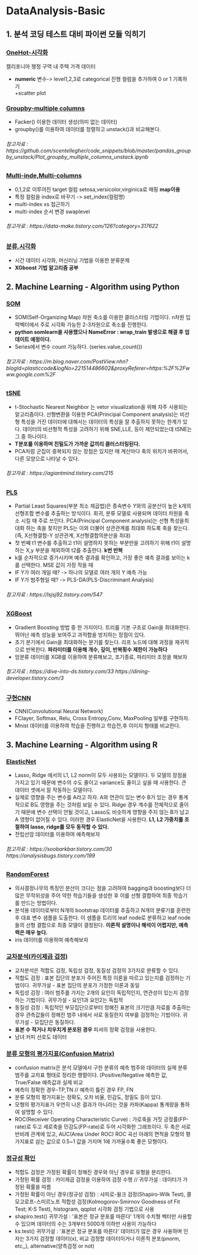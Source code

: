 # DataAnalysis-Basic  

## 1. 분석 코딩 테스트 대비 파이썬 모듈 익히기

### [OneHot-시각화](OneHot-시각화.ipynb)  
캘리포니아 행정 구역 내 주택 가격 데이터  
+ **numeric** 변수-> level1,2,3로 categorical 진행 컬럼을 추가하여 0 or 1 기록하기  
+scatter plot  
### [Groupby-multiple columns](Groupby-multipleColumns.ipynb)  
+ Facker() 이용한 데이터 생성(의미 없는 데이터)  
+ groupby()를 이용하여 데이터를 정렬하고 unstack()과 비교해본다.<br>
<h6> 참고자료 :  https://github.com/scentellegher/code_snippets/blob/master/pandas_groupby_unstack/Plot_groupby_multiple_columns_unstack.ipynb<br>

### [Multi-inde,Multi-columns](Multi-inde&Multi-columns.ipynb)  
+ 0,1,2로 이루어진 target 컬럼 setosa,versicolor,virginica로 매핑 **map이용**  
+ 특정 컬럼을 index로 바꾸기 -> set_index(컬럼명)
+ multi-index xs 접근하기
+ multi-index 순서 변경 swaplevel  
<h6> 참고자료 : https://data-make.tistory.com/126?category=317622 <br>
  
### [분류,시각화](분류,시각화.ipynb)  
+ 시간 데이터 시각화, 머신러닝 기법을 이용한 분류문제  
+ **XGboost 기법 알고리즘 공부**
  
## 2. Machine Learning - Algorithm using Python

### [SOM](som예제.R)  
+ SOM(Self-Organizing Map) 차원 축소를 이용한 클러스터링 기법이다. n차원 입력벡터에서 주로 시각화 가능한 2-3차원으로 축소를 진행한다. 
+ **python somlearn을 사용했으나 NameError : wrap_train 발생으로 해결 후 업데이트 예정이다.**
+ Series에서 변수 count 가능하다. (series.value_count())  
<h6> 참고자료 : https://m.blog.naver.com/PostView.nhn?blogId=plasticcode&logNo=221514486602&proxyReferer=https:%2F%2Fwww.google.com%2F
  
### [tSNE](tSNE.ipynb)  
+ t-Stochastic Nearest Neighbor 는 vetor visualization을 위해 자주 사용되는 알고리즘이다. 선형변환을 이용한 PCA(Principal Component analysis)는 비선형 특성을 가진 데이터에 대해서는 데이터의 특성을 잘 추출하지 못하는 한계가 있다. 데이터의 비선형적 특성을 고려하기 위해 SNE,LLE, 등이 제안되었는데 tSNE는 그 중 하나이다.
+ **T분포를 이용하며 친밀도가 가까운 값끼리 클러스터링된다.**
+ PCA처럼 군집이 중복되지 않는 장점은 있지만 매 계산마다 축의 위치가 바뀌어서, 다른 모양으로 나타날 수 있다.  
<h6> 참고자료 : https://agiantmind.tistory.com/215

### [PLS](PLS.ipynb)  
+ Partial Least Squares(부분 최소 제곱법)은 종속변수 Y와의 공분산이 높은 k개의 선형조합 변수를 추출하는 방식이다. 회귀, 분류 모델로 사용되며 데이터 차원을 축소 시킬 때 주로 쓰인다. PCA(Principal Component analysis)는 선형 특성을최대화 하는 축을 찾지만 PLS는 이와 더불어 상관관계를 최대화 하도록 축을 찾는다. (즉, X선형결합-Y 상관관계, X선형결합의분산을 최대) 
+ 첫 번째 t1 변수를 추출하고 t1이 설명하지 못하는 부분만을 고려하기 위해 t1이 설명하는 X,y 부분을 제외하여 t2를 추출한다. **k번 반복**
+ k를 순차적으로 증가시키며 예측 결과를 확인하고, 가장 좋은 예측 결과를 보이는 k를 선택한다. MSE 값이 가장 작을 때  
+ IF Y가 여러 개일 때? -> 하나의 모델로 여러 개의 Y 예측 가능
+ IF Y가 범주형일 때? -> PLS-DA(PLS-Discriminant Analysis)
<h6> 참고자료 : https://lsjsj92.tistory.com/547

### [XGBoost](XGBoost.ipynb)  
+ Gradient Boosting 방법 중 한 가지이다. 트리를 기본 구조로 Gain을 최대화한다. 뛰어난 예측 성능을 보여주고 과적합을 방지하는 장점이 있다. 
+ 초기 분기에서 Gain을 최대화하는 분기를 찾는다. 리프 노드에 대해 과정을 재귀적으로 반복한다. **파라미터를 이용해 개수, 깊이, 반복횟수 제한이 가능하다**
+ 암분류 데이터를 XGB를 이용하여 분류해보고, 조기종료, 파리미터 조정을 해보자  
<h6> 참고자료 : https://dive-into-ds.tistory.com/33 https://dining-developer.tistory.com/3  
  
### [구현CNN](구현_CNN(result).ipynb)  
+ CNN(Convolutional Neural Network) 
+ FClayer, Softmax, Relu, Cross Entropy,Conv, MaxPooling 일부를 구현하자.
+ Mnist 데이터를 이용하여 학습을 진행하고 학습전,후 이미지 형태를 비교한다.   

## 3. Machine Learning - Algorithm using R

 ### [ElasticNet](ElasticNet예제.R)  
+ Lasso, Ridge 에서의 L1, L2 norm이 모두 사용되는 모델이다. 두 모델의 장점을 가지고 있기 때문에 변수의 수도 줄이고 variance도 줄이고 싶을 때 사용한다. 큰 데이터 셋에서 잘 작동하는 모델이다. 
+ 실제로 영향을 주는 변수를 A라고 하자. A와 연관이 있는 변수 B가 있는 경우 통계적으로 B도 영향을 주는 것처럼 보일 수 있다. Ridge 경우 계수를 전체적으로 줄이기 때문에 변수 선택이 안될 것이고, Lasso도 비슷하게 영향을 주지 않는 B가 남고 A 영향이 없어질 수 있다. 이러한 경우 ElasticNet을 사용한다. **L1, L2 가중치를 조절하여 lasso, ridge를 모두 동작할 수 있다.**
+ 전립선암 데이터를 이용하여 예측해보자 
<h6> 참고자료 : https://soobarkbar.tistory.com/30 https://analysisbugs.tistory.com/199

 ### [RandomForest](Simple_R_code/iris_RF_분석.R)  
+ 의사결정나무의 특징인 분산이 크다는 점을 고려하여 bagging과 boosting보다 더 많은 무작위성을 주어 약한 학습기들을 생성한 후 이를 선형 결합하여 최종 학습기를 만드는 방법이다. 
+ 분석용 데이터로부터 N개의 bootstrap 데이터를 추출하고 N개의 분류기를 훈련한 후 대표 변수 샘플을 도출한다. 이 샘플을 트리의 leaf node로 분류하고 leaf node들의 선형 결합으로 최종 모델이 결정된다. **이론적 설명이나 해석이 어렵지만, 예측력은 매우 높다.**
+ iris 데이터를 이용하여 예측해보자 

 ### [교차분석(카이제곱 검정)](Simple_R_code/교차분석.R)  
+ 교차분석은 적합도 검정, 독립성 검정, 동질성 검정의 3가지로 분류할 수 있다.
+ 적합도 검정 : 표본 집단의 분포가 주어진 특정 이론을 따르고 있는지를 검정하는 기법이다. 귀무가설 - 표본 집단의 분포가 가정한 이론과 동일
+ 독립성 검정 : 여러 범주를 가지는 2개의 요인이 독립적인지, 연관성이 있는지 검정하는 기법이다. 귀무가설 - 요인1과 요인2는 독립적
+ 동질성 검정 : 독립적인 부모집단으로부터 정해진 표본의 크기만큼 자료를 추출하는 경우 관측값들이 정해진 범주 내에서 서로 동질한지 여부를 검정하는 기법이다. 귀무가설 - 모집단은 동질하다.
+ **표본 수 적거나 치우치게 분포된 경우** 피셔의 정확 검정을 사용한다.
+ 남녀 커피 선호도 데이터 

### [분류 모형의 평가지표(Confusion Matrix)](Simple_R_code/ConfusionMatrix.R)  
+ confusion matrix은 분석 모델에서 구한 분류의 예측 범주와 데이터의 실제 분류 범주를 교차표 형태로 정리한 행렬이다. (Positive/Negative 예측한 값, True/False 예측값과 실제 비교
+ 예측이 정확한 경우-TP,TN // 예측이 틀린 경우 FP, FN
+ 분류 모형의 평가지표는 정확도, 오차 비율, 민감도, 정밀도 등이 있다.
+ 모형의 평가지표가 우연히 나온 결과가 아니라는 것을 카파(Kappa) 통계량을 통하여 설명할 수 있다.
+ ROC(Receiver Operating Characteristic Curve) : 가로축을 거짓 긍정률(FP-rate)로 두고 세로축을 민감도(FP-rate)로 두어 시각화한 그래프이다. 두 축은 서로 반비례 관계에 있고, AUC(Area Under ROC) ROC 곡선 아래의 면적을 모형의 평가지표로 삼는 값으로 0.5~1 값을 가지며 1에 가까울수록 좋은 모형이다.

### [정규성 확인](Simple_R_code/정규성.R)  
+ 적합도 검정은 가정된 확률이 정해진 경우와 아닌 경우로 유형을 분리한다. 
+ 가정된 확률 검정 : 카이제곱 검정을 이용하여 검정 수행 // 귀무가설 : 데이터가 가정된 확률을 따름
+ 가정된 확률이 아닌 경우(정규성 검정) : 샤피로-윌크 검정(Shapiro-Wilk Test), 콜모고로프-스미르노프 적합성 검정(Kolmogorov-Smirnov Goodness of Fit Test; K-S Test), histogram, qqplot 시각화 검정 기법으로 사용
+ shapiro.test() 귀무가설 : '표본은 정규 분포를 따른다' 1개의 수치형 벡터만 사용할 수 있으며 데이터의 수는 3개부터 5000개 이하만 사용이 가능하다
+ ks.test() 귀무가설 : '표본은 정규 분포를 따른다' 데이터가 많은 경우 사용하며 인자는 3가지 검정할 데이터(x), 비교 검정할 데이터이거나 이론적 분포(pnorm, etc,,), alternative(양측검정 or not)

